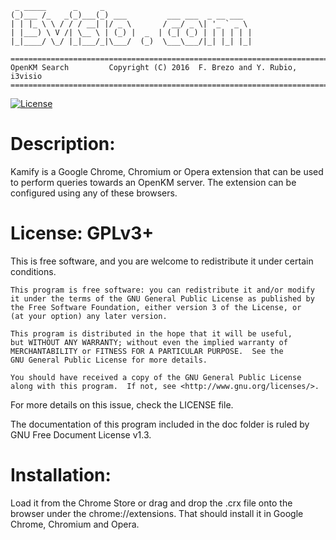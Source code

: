      _ _____      _     _
    (_)___ /_   _(_)___(_) ___         ___ ___  _ __ ___
    | | |_ \ \ / / / __| |/ _ \       / __/ _ \| '_ ` _ \
    | |___) \ V /| \__ \ | (_) |  _  | (_| (_) | | | | | |
    |_|____/ \_/ |_|___/_|\___/  (_)  \___\___/|_| |_| |_|

    ========================================================================
    OpenKM Search         Copyright (C) 2016  F. Brezo and Y. Rubio, i3visio
    ========================================================================

[![License](https://img.shields.io/badge/license-GNU%20General%20Public%20License%20Version%203%20or%20Later-blue.svg)]()

Description:
============
Kamify is a Google Chrome, Chromium or Opera extension that can be used to perform queries towards an OpenKM server.
The extension can be configured using any of these browsers.

License: GPLv3+
===============

This is free software, and you are welcome to redistribute it under certain conditions.

	This program is free software: you can redistribute it and/or modify
	it under the terms of the GNU General Public License as published by
	the Free Software Foundation, either version 3 of the License, or
	(at your option) any later version.

	This program is distributed in the hope that it will be useful,
	but WITHOUT ANY WARRANTY; without even the implied warranty of
	MERCHANTABILITY or FITNESS FOR A PARTICULAR PURPOSE.  See the
	GNU General Public License for more details.

	You should have received a copy of the GNU General Public License
	along with this program.  If not, see <http://www.gnu.org/licenses/>.


For more details on this issue, check the LICENSE file.

The documentation of this program included in the doc folder is ruled by
GNU Free Document License v1.3.

Installation:
=============

Load it from the Chrome Store or drag and drop the .crx file onto the browser
under the chrome://extensions. That should install it in Google Chrome, Chromium and
Opera.
